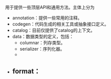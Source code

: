 用于提供一些顶层API和通用方法。主体上分为
- annotation：提供一些常用的注释。
- codegen：代码生成的相关工具或抽象接口定义。
- catalog：目前仅提供了catalog的上下文。
- data：数据类型的定义，包括：
	- columnar：列存类型。
	- serializer：序列化器。
	- 
- format：
	- 